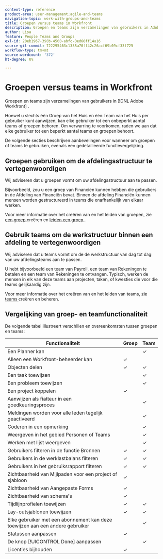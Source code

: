```yaml
---
content-type: reference
product-area: user-management;agile-and-teams
navigation-topic: work-with-groups-and-teams
title: Groepen versus teams in Workfront
description: Groepen en teams zijn verzamelingen van gebruikers in Adobe Workfront. Leer over de verschillen en de gelijkenissen tussen groepen en teams.
author: Lisa
feature: People Teams and Groups
exl-id: 28eb1967-390b-4500-abfc-8ed68ff14a16
source-git-commit: 722295463c1338a70ff42c26acf69b09cf33f725
workflow-type: tm+mt
source-wordcount: '372'
ht-degree: 0%

---
```


# Groepen versus teams in Workfront

<!-- Audited: 12/2023 -->

Groepen en teams zijn verzamelingen van gebruikers in [!DNL Adobe Workfront] .

Hoewel u slechts één Groep van het Huis en één Team van het Huis per gebruiker kunt aanwijzen, kan elke gebruiker tot een onbeperkt aantal teams of groepen behoren. Om verwarring te voorkomen, raden we aan dat elke gebruiker tot een beperkt aantal teams en groepen behoort.

De volgende secties beschrijven aanbevelingen voor wanneer om groepen of teams te gebruiken, evenals een gedetailleerde functievergelijking.

## Groepen gebruiken om de afdelingsstructuur te vertegenwoordigen

Wij adviseren dat u groepen vormt om uw afdelingsstructuur aan te passen.

Bijvoorbeeld, zou u een groep van Financiën kunnen hebben die gebruikers in de Afdeling van Financiën bevat. Binnen de afdeling Financiën kunnen mensen worden gestructureerd in teams die onafhankelijk van elkaar werken.

Voor meer informatie over het creëren van en het leiden van groepen, zie [ een groep ](../../administration-and-setup/manage-groups/create-and-manage-groups/create-a-group.md) creëren en [ leiden een groep ](../../administration-and-setup/manage-groups/create-and-manage-groups/manage-a-group.md).

## Gebruik teams om de werkstructuur binnen een afdeling te vertegenwoordigen

Wij adviseren dat u teams vormt om de de werkstructuur van dag tot dag van uw afdelingsteams aan te passen.

U hebt bijvoorbeeld een team van Payroll, een team van Rekeningen te betalen en een team van Rekeningen te ontvangen. Typisch, werken de mensen in elk van deze teams aan projecten, taken, of kwesties die voor die teams gelijkaardig zijn.

Voor meer informatie over het creëren van en het leiden van teams, zie [ teams ](../../people-teams-and-groups/create-and-manage-teams/create-and-mange-teams.md) creëren en beheren.

## Vergelijking van groep- en teamfunctionaliteit

De volgende tabel illustreert verschillen en overeenkomsten tussen groepen en teams:

| **Functionaliteit** | **Groep** | **Team** |
|---|---|---|
| Een Planner kan |  | ✓ |
| Alleen een Workfront-beheerder kan | ✓ |  |
| Objecten delen | ✓ | ✓ |
| Een taak toewijzen |  | ✓ |
| Een probleem toewijzen |  | ✓ |
| Een project koppelen | ✓ |  |
| Aanwijzen als fiatteur in een goedkeuringsproces |  | ✓ |
| Meldingen worden voor alle leden tegelijk geactiveerd |  | ✓ |
| Coderen in een opmerking |  | ✓ |
| Weergeven in het gebied Personen of Teams |  | ✓ |
| Werken met lijst weergeven |  | ✓ |
| Gebruikers filteren in de functie Bronnen | ✓ | ✓ |
| Gebruikers in de werklastbalans filteren | ✓ | ✓ |
| Gebruikers in het gebruiksrapport filteren | ✓ | ✓ |
| Zichtbaarheid van Mijlpaden voor een project of sjabloon | ✓ |  |
| Zichtbaarheid van Aangepaste Forms | ✓ |  |
| Zichtbaarheid van schema&#39;s | ✓ |  |
| Tijdlijnprofielen toewijzen | ✓ | ✓ |
| Lay-outsjablonen toewijzen | ✓ | ✓ |
| Elke gebruiker met een abonnement kan deze toewijzen aan een andere gebruiker |  | ✓ |
| Statussen aanpassen | ✓ |  |
| De knop [!UICONTROL Done] aanpassen |  | ✓ |
| Licenties bijhouden | ✓ |  |
